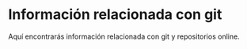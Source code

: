 # Información relacionada con git
Aquí encontrarás información relacionada con git y repositorios online.
